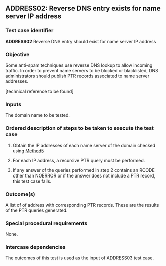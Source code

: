## ADDRESS02: Reverse DNS entry exists for name server IP address

### Test case identifier
**ADDRESS02** Reverse DNS entry should exist for name server IP address

### Objective

Some anti-spam techniques use reverse DNS lookup to allow incoming traffic.
In order to prevent name servers to be blocked or blacklisted, DNS 
administrators should publish PTR records associated to name server
addresses.

[technical reference to be found]

### Inputs

The domain name to be tested.

### Ordered description of steps to be taken to execute the test case

1. Obtain the IP addresses of each name server of the domain checked
   using [Method5](../Methods.md)

2. For each IP address, a recursive PTR query must be performed.

3. If any answer of the queries performed in step 2 contains an RCODE
   other than NOERROR or if the answer does not include a PTR record,
   this test case fails.

### Outcome(s)

A list of of address with corresponding PTR records. These are the 
results of the PTR queries generated.

### Special procedural requirements

None.

### Intercase dependencies

The outcomes of this test is used as the input of ADDRESS03 test case.
